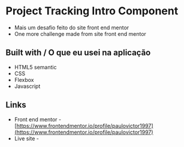 # Project Tracking Intro Component 
 - Mais um desafio feito do site front end mentor
 - One more challenge made from site front end mentor

 ## Built with / O que eu usei na aplicação 
 - HTML5 semantic
 - CSS 
 - Flexbox
 - Javascript 

 ## Links 
 - Front end mentor - [https://www.frontendmentor.io/profile/paulovictor1997](https://www.frontendmentor.io/profile/paulovictor1997)
 - Live site - [](https://your-live-site-url.com)
